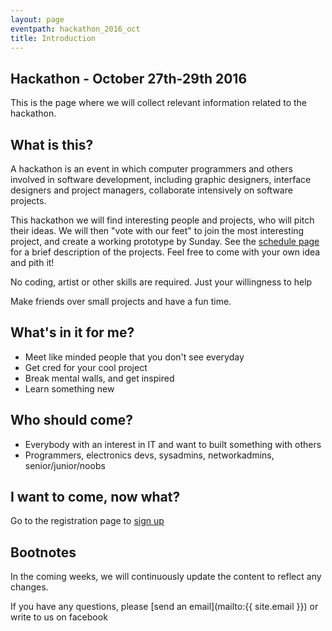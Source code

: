 ```yaml
---
layout: page
eventpath: hackathon_2016_oct
title: Introduction
---
```



Hackathon - October 27th-29th 2016
---------------------------------

This is the page where we will collect relevant information related to the hackathon.


What is this?
---------------

A hackathon is an event in which computer programmers and others involved in software development, including graphic designers, interface designers and project managers, collaborate intensively on software projects.

This hackathon we will find interesting people and projects, who will pitch their ideas. We will then "vote with our feet" to join the most interesting project, and create a working prototype by Sunday. See the [schedule page]({{site.baseurl}}/{{page.eventpath}}/schedule.html) for a brief description of the projects. Feel free to come with your own idea and pith it!

No coding, artist or other skills are required. Just your willingness to help

Make friends over small projects and have a fun time.


What's in it for me?
-----------------------

* Meet like minded people that you don't see everyday
* Get cred for your cool project
* Break mental walls, and get inspired
* Learn something new

Who should come?
--------------------

* Everybody with an interest in IT and want to built something with others
* Programmers, electronics devs, sys­admins, networkadmins, senior/junior/noobs


I want to come, now what?
-----------------------------

Go to the registration page to [sign up]({{site.baseurl}}/{{page.eventpath}}/sign_up.html)


Bootnotes
--------------

In the coming weeks, we will continuously update the content to reflect any changes.

If you have any questions, please [send an email](mailto:{{ site.email }}) or write to us on facebook

